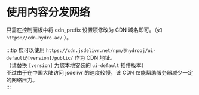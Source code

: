 # 使用内容分发网络

只需在控制面板中将 cdn_prefix 设置项修改为 CDN 域名即可。（如 `https://cdn.hydro.ac/` ）。  

:::tip
您可以使用 `https://cdn.jsdelivr.net/npm/@hydrooj/ui-default@[version]/public/` 作为 CDN 地址。  
（请替换 `[version]` 为您本地安装的 `ui-default` 插件版本）  
不过由于在中国大陆访问 jsdelivr 的速度较慢，该 CDN 仅能帮助服务器减少一定的网络压力。  
:::

